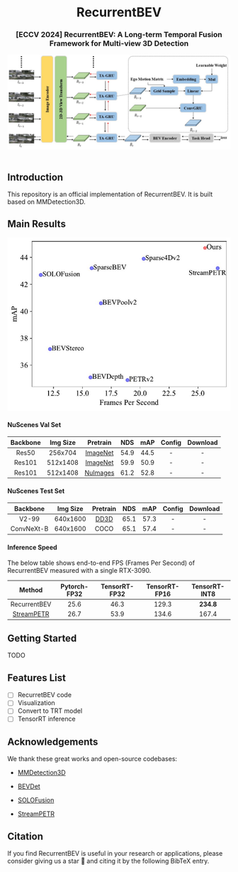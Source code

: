 <div align="center">
<h1>RecurrentBEV</h1>
<h3>[ECCV 2024] RecurrentBEV: A Long-term Temporal Fusion Framework for Multi-view 3D Detection</h3>
</div>
<div align="center">
  <img src="resources/paper_paradigm.jpg" width="800"/>
</div><br/>

## Introduction

This repository is an official implementation of RecurrentBEV. It is built based on MMDetection3D.

## Main Results

<img title="" src="resources/res50_bench.jpg" alt="" data-align="left" width="600">

#### NuScenes Val Set

| Backbone | Img Size | Pretrain                                                                                                                                                                                  | NDS  | mAP  | Config | Download |
|:--------:|:--------:|:-----------------------------------------------------------------------------------------------------------------------------------------------------------------------------------------:|:----:|:----:|:------:|:--------:|
| Res50    | 256x704  | [ImageNet](https://download.pytorch.org/models/resnet50-0676ba61.pth)                                                                                                                     | 54.9 | 44.5 | -      | -        |
| Res101   | 512x1408 | [ImageNet](https://download.pytorch.org/models/resnet50-0676ba61.pth)                                                                                                                     | 59.9 | 50.9 | -      | -        |
| Res101   | 512x1408 | [NuImages](https://download.openmmlab.com/mmdetection3d/v0.1.0_models/nuimages_semseg/cascade_mask_rcnn_r101_fpn_1x_nuim/cascade_mask_rcnn_r101_fpn_1x_nuim_20201024_134804-45215b1e.pth) | 61.2 | 52.8 | -      | -        |

#### NuScenes Test Set

| Backbone   | Img Size | Pretrain                                                                             | NDS  | mAP  | Config | Download |
|:----------:|:--------:|:------------------------------------------------------------------------------------:|:----:|:----:|:------:|:--------:|
| V2-99      | 640x1600 | [DD3D](https://github.com/exiawsh/storage/releases/download/v1.0/dd3d_det_final.pth) | 65.1 | 57.3 | -      | -        |
| ConvNeXt-B | 640x1600 | COCO                                                                                 | 65.1 | 57.4 | -      | -        |

#### Inference Speed

The below table shows  end-to-end FPS (Frames Per Second) of RecurrentBEV measured with a single RTX-3090.

| Method                                                                                                                             | Pytorch-FP32 | TensorRT-FP32 | TensorRT-FP16 | TensorRT-INT8 |
|:----------------------------------------------------------------------------------------------------------------------------------:|:------------:|:-------------:|:-------------:|:-------------:|
| RecurrentBEV                                                                                                                       | 25.6         | 46.3          | 129.3         | **234.8**     |
| [StreamPETR](https://github.com/exiawsh/StreamPETR/blob/main/projects/configs/StreamPETR/stream_petr_r50_flash_704_bs2_seq_90e.py) | 26.7         | 53.9          | 134.6         | 167.4         |

## Getting Started

TODO

## Features List

- [ ] RecurretBEV code
- [ ] Visualization
- [ ] Convert to TRT model
- [ ] TensorRT inference

## Acknowledgements

We thank these great works and open-source codebases:

* [MMDetection3D](https://github.com/open-mmlab/mmdetection3d)

* [BEVDet](https://github.com/HuangJunJie2017/BEVDet)

* [SOLOFusion](https://github.com/Divadi/SOLOFusion)

* [StreamPETR](https://github.com/exiawsh/StreamPETR/tree/main?tab=readme-ov-file)

## Citation

If you find RecurrentBEV is useful in your research or applications, please consider giving us a star 🌟 and citing it by the following BibTeX entry.
